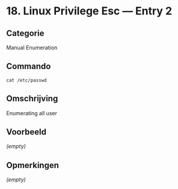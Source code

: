 # 18. Linux Privilege Esc — Entry 2

## Categorie

Manual Enumeration

## Commando

```
cat /etc/passwd
```

## Omschrijving

Enumerating all user

## Voorbeeld

_(empty)_

## Opmerkingen

_(empty)_

